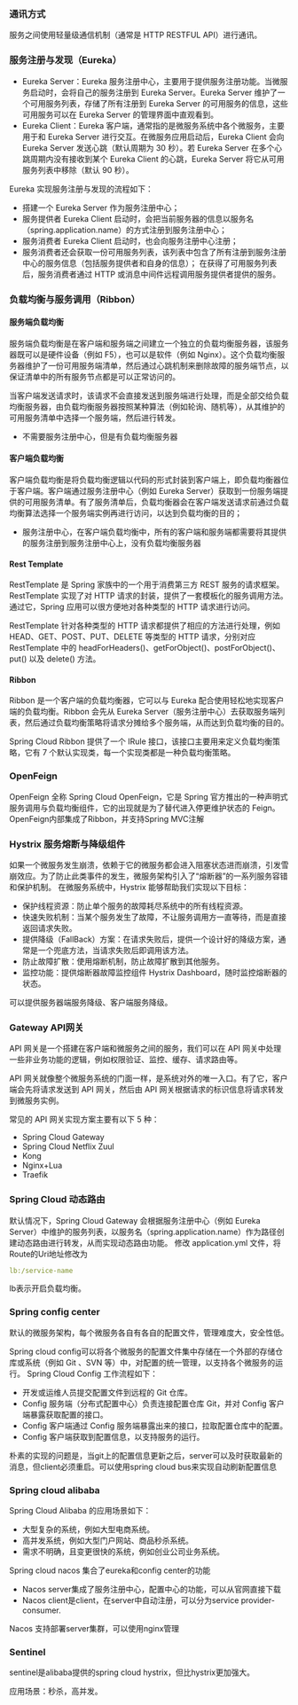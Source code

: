 ### 通讯方式
服务之间使用轻量级通信机制（通常是 HTTP RESTFUL API）进行通讯。

### 服务注册与发现（Eureka）
- Eureka Server：Eureka 服务注册中心，主要用于提供服务注册功能。当微服务启动时，会将自己的服务注册到 Eureka Server。Eureka Server 维护了一个可用服务列表，存储了所有注册到 Eureka Server 的可用服务的信息，这些可用服务可以在 Eureka Server 的管理界面中直观看到。
- Eureka Client：Eureka 客户端，通常指的是微服务系统中各个微服务，主要用于和 Eureka Server 进行交互。在微服务应用启动后，Eureka Client 会向 Eureka Server 发送心跳（默认周期为 30 秒）。若 Eureka Server 在多个心跳周期内没有接收到某个 Eureka Client 的心跳，Eureka Server 将它从可用服务列表中移除（默认 90 秒）。 

Eureka 实现服务注册与发现的流程如下：
- 搭建一个 Eureka Server 作为服务注册中心；
- 服务提供者 Eureka Client 启动时，会把当前服务器的信息以服务名（spring.application.name）的方式注册到服务注册中心；
- 服务消费者 Eureka Client 启动时，也会向服务注册中心注册；
- 服务消费者还会获取一份可用服务列表，该列表中包含了所有注册到服务注册中心的服务信息（包括服务提供者和自身的信息）；
  在获得了可用服务列表后，服务消费者通过 HTTP 或消息中间件远程调用服务提供者提供的服务。

### 负载均衡与服务调用（Ribbon）

#### 服务端负载均衡
服务端负载均衡是在客户端和服务端之间建立一个独立的负载均衡服务器，该服务器既可以是硬件设备（例如 F5），也可以是软件（例如 Nginx）。这个负载均衡服务器维护了一份可用服务端清单，然后通过心跳机制来删除故障的服务端节点，以保证清单中的所有服务节点都是可以正常访问的。

当客户端发送请求时，该请求不会直接发送到服务端进行处理，而是全部交给负载均衡服务器，由负载均衡服务器按照某种算法（例如轮询、随机等），从其维护的可用服务清单中选择一个服务端，然后进行转发。

- 不需要服务注册中心，但是有负载均衡服务器

#### 客户端负载均衡
客户端负载均衡是将负载均衡逻辑以代码的形式封装到客户端上，即负载均衡器位于客户端。客户端通过服务注册中心（例如 Eureka Server）获取到一份服务端提供的可用服务清单。有了服务清单后，负载均衡器会在客户端发送请求前通过负载均衡算法选择一个服务端实例再进行访问，以达到负载均衡的目的；

- 服务注册中心，在客户端负载均衡中，所有的客户端和服务端都需要将其提供的服务注册到服务注册中心上，没有负载均衡服务器

#### Rest Template
RestTemplate 是 Spring 家族中的一个用于消费第三方 REST 服务的请求框架。RestTemplate 实现了对 HTTP 请求的封装，提供了一套模板化的服务调用方法。通过它，Spring 应用可以很方便地对各种类型的 HTTP 请求进行访问。

RestTemplate 针对各种类型的 HTTP 请求都提供了相应的方法进行处理，例如 HEAD、GET、POST、PUT、DELETE 等类型的 HTTP 请求，分别对应 RestTemplate 中的 headForHeaders()、getForObject()、postForObject()、put() 以及 delete() 方法。

#### Ribbon
Ribbon 是一个客户端的负载均衡器，它可以与 Eureka 配合使用轻松地实现客户端的负载均衡。Ribbon 会先从 Eureka Server（服务注册中心）去获取服务端列表，然后通过负载均衡策略将请求分摊给多个服务端，从而达到负载均衡的目的。

Spring Cloud Ribbon 提供了一个 IRule 接口，该接口主要用来定义负载均衡策略，它有 7 个默认实现类，每一个实现类都是一种负载均衡策略。

### OpenFeign
OpenFeign 全称 Spring Cloud OpenFeign，它是 Spring 官方推出的一种声明式服务调用与负载均衡组件，它的出现就是为了替代进入停更维护状态的 Feign。OpenFeign内部集成了Ribbon，并支持Spring MVC注解

### Hystrix 服务熔断与降级组件
如果一个微服务发生崩溃，依赖于它的微服务都会进入阻塞状态进而崩溃，引发雪崩效应。为了防止此类事件的发生，微服务架构引入了“熔断器”的一系列服务容错和保护机制。
在微服务系统中，Hystrix 能够帮助我们实现以下目标：

- 保护线程资源：防止单个服务的故障耗尽系统中的所有线程资源。
- 快速失败机制：当某个服务发生了故障，不让服务调用方一直等待，而是直接返回请求失败。
- 提供降级（FallBack）方案：在请求失败后，提供一个设计好的降级方案，通常是一个兜底方法，当请求失败后即调用该方法。
- 防止故障扩散：使用熔断机制，防止故障扩散到其他服务。
- 监控功能：提供熔断器故障监控组件 Hystrix Dashboard，随时监控熔断器的状态。

可以提供服务器端服务降级、客户端服务降级。

### Gateway API网关
API 网关是一个搭建在客户端和微服务之间的服务，我们可以在 API 网关中处理一些非业务功能的逻辑，例如权限验证、监控、缓存、请求路由等。

API 网关就像整个微服务系统的门面一样，是系统对外的唯一入口。有了它，客户端会先将请求发送到 API 网关，然后由 API 网关根据请求的标识信息将请求转发到微服务实例。

常见的 API 网关实现方案主要有以下 5 种：
- Spring Cloud Gateway
- Spring Cloud Netflix Zuul
- Kong
- Nginx+Lua
- Traefik

### Spring Cloud 动态路由
默认情况下，Spring Cloud Gateway 会根据服务注册中心（例如 Eureka Server）中维护的服务列表，以服务名（spring.application.name）作为路径创建动态路由进行转发，从而实现动态路由功能。
修改 application.yml 文件，将Route的Uri地址修改为
```yml
lb:/service-name
```
lb表示开启负载均衡。

### Spring config center
默认的微服务架构，每个微服务各自有各自的配置文件，管理难度大，安全性低。

Spring cloud config可以将各个微服务的配置文件集中存储在一个外部的存储仓库或系统（例如 Git 、SVN 等）中，对配置的统一管理，以支持各个微服务的运行。
Spring Cloud Config 工作流程如下：
- 开发或运维人员提交配置文件到远程的 Git 仓库。
- Config 服务端（分布式配置中心）负责连接配置仓库 Git，并对 Config 客户端暴露获取配置的接口。
- Config 客户端通过 Config 服务端暴露出来的接口，拉取配置仓库中的配置。
- Config 客户端获取到配置信息，以支持服务的运行。

朴素的实现的问题是，当git上的配置信息更新之后，server可以及时获取最新的消息，但client必须重启。可以使用spring cloud bus来实现自动刷新配置信息

### Spring cloud alibaba
Spring Cloud Alibaba 的应用场景如下：
- 大型复杂的系统，例如大型电商系统。
- 高并发系统，例如大型门户网站、商品秒杀系统。
- 需求不明确，且变更很快的系统，例如创业公司业务系统。

Spring cloud nacos 集合了eureka和config center的功能

- Nacos server集成了服务注册中心，配置中心的功能，可以从官网直接下载
- Nacos client是client，在server中自动注册，可以分为service provider-consumer.

Nacos 支持部署server集群，可以使用nginx管理

### Sentinel
sentinel是alibaba提供的spring cloud hystrix，但比hystrix更加强大。

应用场景：秒杀，高并发。
